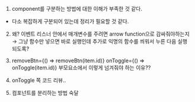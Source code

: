 1. component를 구분하는 방법에 대한 이해가 부족한 것 같다.

- 다소 복잡하게 구분되어 있는데 정리가 필요할 것 같다.

2. 왜? 이벤트 리스너 안에서 매개변수를 주려면 arrow function으로 감싸줘야하는지
   → 그냥 함수만 넣으면 바로 실행인데 추가로 익명의 함수를 씌워서 누른 다음 실행되도록?

3. removeBtn={() => removeBtn(item.id)}
   onToggle={() => onToggle(item.id)} 부모요소에서 이렇게 넘겨줘야 하는 이유??

4. onToggle 쪽 코드 리뷰..

5. 컴포넌트를 분리하는 방법 숙달
